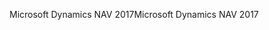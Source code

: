 <span data-ttu-id="ef838-101">Microsoft Dynamics NAV 2017</span><span class="sxs-lookup"><span data-stu-id="ef838-101">Microsoft Dynamics NAV 2017</span></span>